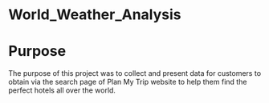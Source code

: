 # World_Weather_Analysis

# Purpose

The purpose of this project was to collect and present data for customers to obtain via the search page of Plan My Trip website to help them find the perfect hotels all over the world. 
